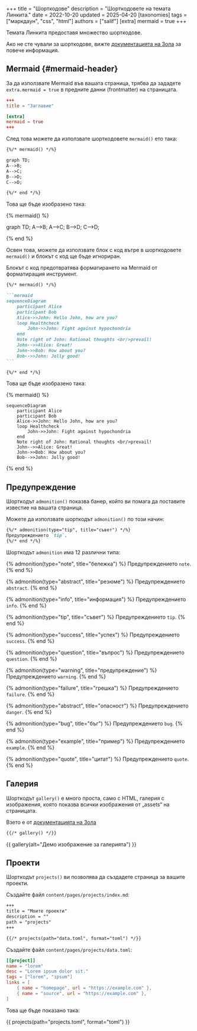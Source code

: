+++
title = "Шорткодове"
description = "Шорткодовете на темата Линкита."
date = 2022-10-20
updated = 2025-04-20
[taxonomies]
tags = ["маркдаун", "css", "html"]
authors = ["salif"]
[extra]
mermaid = true
+++

Темата Линкита предоставя множество шорткодове.

Ако не сте чували за шорткодове, вижте [документацията на Зола](https://www.getzola.org/documentation/content/shortcodes/) за повече информация.

## Mermaid {#mermaid-header}

За да използвате Mermaid във вашата страница, трябва да зададете `extra.mermaid = true` в предните данни (frontmatter) на страницата.

```toml
+++
title = "Заглавие"

[extra]
mermaid = true
+++
```

След това можете да използвате шорткодовете `mermaid()` ето така:

```markdown
{%/* mermaid() */%}

graph TD;
A-->B;
A-->C;
B-->D;
C-->D;

{%/* end */%}
```

Това ще бъде изобразено така:

{% mermaid() %}

graph TD;
A-->B;
A-->C;
B-->D;
C-->D;

{% end %}

Освен това, можете да използвате блок с код вътре в шорткодовете `mermaid()` и блокът с код ще бъде игнориран.

Блокът с код предотвратява форматирането на Mermaid от форматиращия инструмент.

````markdown
{%/* mermaid() */%}

```mermaid
sequenceDiagram
    participant Alice
    participant Bob
    Alice->>John: Hello John, how are you?
    loop Healthcheck
        John->>John: Fight against hypochondria
    end
    Note right of John: Rational thoughts <br/>prevail!
    John-->>Alice: Great!
    John->>Bob: How about you?
    Bob-->>John: Jolly good!
```

{%/* end */%}
````

Това ще бъде изобразено така:

{% mermaid() %}

```mermaid
sequenceDiagram
    participant Alice
    participant Bob
    Alice->>John: Hello John, how are you?
    loop Healthcheck
        John->>John: Fight against hypochondria
    end
    Note right of John: Rational thoughts <br/>prevail!
    John-->>Alice: Great!
    John->>Bob: How about you?
    Bob-->>John: Jolly good!
```

{% end %}

## Предупреждение

Шорткодът `admonition()` показва банер, който ви помага да поставите известие на вашата страница.

Можете да използвате шорткодът `admonition()` по този начин:

```markdown
{%/* admonition(type="tip", title="съвет") */%}
Предупреждението `tip`.
{%/* end */%}
```

Шорткодът `admonition` има 12 различни типа:

{% admonition(type="note", title="бележка") %}
Предупреждението `note`.
{% end %}

{% admonition(type="abstract", title="резюме") %}
Предупреждението `abstract`.
{% end %}

{% admonition(type="info", title="информация") %}
Предупреждението `info`.
{% end %}

{% admonition(type="tip", title="съвет") %}
Предупреждението `tip`.
{% end %}

{% admonition(type="success", title="успех") %}
Предупреждението `success`.
{% end %}

{% admonition(type="question", title="въпрос") %}
Предупреждението `question`.
{% end %}

{% admonition(type="warning", title="предупреждение") %}
Предупреждението `warning`.
{% end %}

{% admonition(type="failure", title="грешка") %}
Предупреждението `failure`.
{% end %}

{% admonition(type="abstract", title="опасност") %}
Предупреждението `danger`.
{% end %}

{% admonition(type="bug", title="бъг") %}
Предупреждението `bug`.
{% end %}

{% admonition(type="example", title="пример") %}
Предупреждението `example`.
{% end %}

{% admonition(type="quote", title="цитат") %}
Предупреждението `quote`.
{% end %}

## Галерия

Шорткодът `gallery()` е много проста, само с HTML, галерия с изображения, която показва всички изображения от „assets“ на страницата.

Взето е от [документацията на Зола](https://www.getzola.org/documentation/content/image-processing/)

```markdown
{{/* gallery() */}}
```

{{ gallery(alt="Демо изображение за галерията") }}


## Проекти

Шорткодът `projects()` ви позволява да създадете страница за вашите проекти.

Създайте файл `content/pages/projects/index.md`:

```markdown
+++
title = "Моите проекти"
description = ""
path = "projects"
+++

{{/* projects(path="data.toml", format="toml") */}}
```

Създайте файл `content/pages/projects/data.toml`:

```toml
[[project]]
name = "lorem"
desc = "Lorem ipsum dolor sit."
tags = ["lorem", "ipsum"]
links = [
    { name = "homepage", url = "https://example.com" },
    { name = "source", url = "https://example.com" },
]
```

Това ще бъде показано така:

{{ projects(path="projects.toml", format="toml") }}
